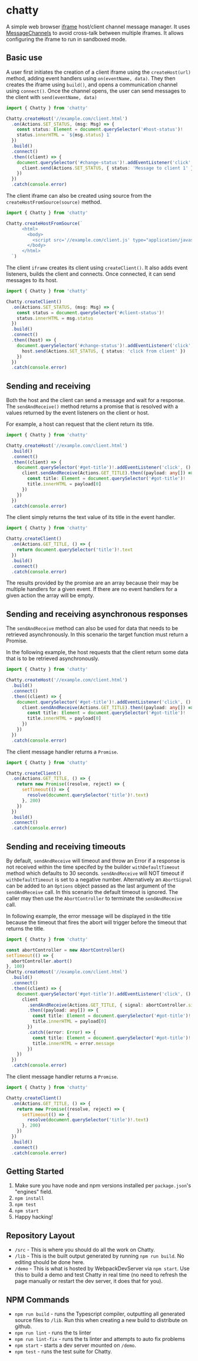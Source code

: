 # chatty

A simple web browser [iframe](https://developer.mozilla.org/en-US/docs/Web/HTML/Element/iframe)
host/client channel message manager. It uses
[MessageChannels](https://developer.mozilla.org/en-US/docs/Web/API/MessageChannel)
to avoid cross-talk between multiple iframes. It allows configuring the iframe to run in sandboxed mode.

## Basic use

A user first initiates the creation of a client iframe using the `createHost(url)` method, adding event
handlers using `on(eventName, data)`. They then creates the iframe using `build()`, and opens
a communication channel using `connect()`. Once the channel opens, the user can send messages to
the client with `send(eventName, data)`

```typescript
import { Chatty } from 'chatty'

Chatty.createHost('//example.com/client.html')
  .on(Actions.SET_STATUS, (msg: Msg) => {
    const status: Element = document.querySelector('#host-status')!
    status.innerHTML = `${msg.status} 1`
  })
  .build()
  .connect()
  .then((client) => {
    document.querySelector('#change-status')!.addEventListener('click', () => {
      client.send(Actions.SET_STATUS, { status: 'Message to client 1' })
    })
  })
  .catch(console.error)
```

The client iframe can also be created using source from the `createHostFromSource(source)` method.

```typescript
import { Chatty } from 'chatty'

Chatty.createHostFromSource(`
      <html>
        <body>
          <script src='//example.com/client.js' type="application/javascript" />
        </body>
      </html>
  `)
```

The client `iframe` creates its client using `createClient()`. It also adds event listeners, builds the
client and connects. Once connected, it can send messages to its host.

```typescript
import { Chatty } from 'chatty'

Chatty.createClient()
  .on(Actions.SET_STATUS, (msg: Msg) => {
    const status = document.querySelector('#client-status')!
    status.innerHTML = msg.status
  })
  .build()
  .connect()
  .then((host) => {
    document.querySelector('#change-status')!.addEventListener('click', () => {
      host.send(Actions.SET_STATUS, { status: 'click from client' })
    })
  })
  .catch(console.error)
```

## Sending and receiving

Both the host and the client can send a message and wait for a response. The `sendAndReceive()` method
returns a promise that is resolved with a values returned by the event listeners on the client or host.

For example, a host can request that the client return its title.

```typescript
import { Chatty } from 'chatty'

Chatty.createHost('//example.com/client.html')
  .build()
  .connect()
  .then((client) => {
    document.querySelector('#get-title')!.addEventListener('click', () => {
      client.sendAndReceive(Actions.GET_TITLE).then((payload: any[]) => {
        const title: Element = document.querySelector('#got-title')!
        title.innerHTML = payload[0]
      })
    })
  })
  .catch(console.error)
```

The client simply returns the text value of its title in the event handler.

```typescript
import { Chatty } from 'chatty'

Chatty.createClient()
  .on(Actions.GET_TITLE, () => {
    return document.querySelector('title')!.text
  })
  .build()
  .connect()
  .catch(console.error)
```

The results provided by the promise are an array because their may be multiple handlers for a given event. If there are no event handlers for a given action the array will be empty.

## Sending and receiving asynchronous responses

The `sendAndReceive` method can also be used for data that needs to be retrieved asynchronously. In this scenario
the target function must return a Promise.

In the following example, the host requests that the client return some data that is to be retrieved asynchronously.

```typescript
import { Chatty } from 'chatty'

Chatty.createHost('//example.com/client.html')
  .build()
  .connect()
  .then((client) => {
    document.querySelector('#get-title')!.addEventListener('click', () => {
      client.sendAndReceive(Actions.GET_TITLE).then((payload: any[]) => {
        const title: Element = document.querySelector('#got-title')!
        title.innerHTML = payload[0]
      })
    })
  })
  .catch(console.error)
```

The client message handler returns a `Promise`.

```typescript
import { Chatty } from 'chatty'

Chatty.createClient()
  .on(Actions.GET_TITLE, () => {
    return new Promise((resolve, reject) => {
      setTimeout(() => {
        resolve(document.querySelector('title')!.text)
      }, 200)
    })
  })
  .build()
  .connect()
  .catch(console.error)
```

## Sending and receiving timeouts

By default, `sendAndReceive` will timeout and throw an Error if a response is not received within the
time specifed by the builder `withDefaultTimeout` method which defaults to 30 seconds. `sendAndReceive`
will NOT timeout if `withDefaultTimeout` is set to a negative number. Alternatively an `AbortSignal`
can be added to an `Options` object passed as the last argument of the `sendAndReceive` call. In this
scenario the default timeout is ignored. The caller may then use the `AbortController` to terminate the
`sendAndReceive` call.

In following example, the error message will be displayed in the title because the timeout that fires the
abort will trigger before the timeout that returns the title.

```typescript
import { Chatty } from 'chatty'

const abortController = new AbortController()
setTimeout(() => {
  abortController.abort()
}, 100)
Chatty.createHost('//example.com/client.html')
  .build()
  .connect()
  .then((client) => {
    document.querySelector('#get-title')!.addEventListener('click', () => {
      client
        .sendAndReceive(Actions.GET_TITLE, { signal: abortController.signal })
        .then((payload: any[]) => {
          const title: Element = document.querySelector('#got-title')!
          title.innerHTML = payload[0]
        })
        .catch((error: Error) => {
          const title: Element = document.querySelector('#got-title')!
          title.innerHTML = error.message
        })
    })
  })
  .catch(console.error)
```

The client message handler returns a `Promise`.

```typescript
import { Chatty } from 'chatty'

Chatty.createClient()
  .on(Actions.GET_TITLE, () => {
    return new Promise((resolve, reject) => {
      setTimeout(() => {
        resolve(document.querySelector('title')!.text)
      }, 200)
    })
  })
  .build()
  .connect()
  .catch(console.error)
```

## Getting Started

1. Make sure you have node and npm versions installed per `package.json`'s "engines" field.
2. `npm install`
3. `npm test`
4. `npm start`
5. Happy hacking!

## Repository Layout

- `/src` - This is where you should do all the work on Chatty.
- `/lib` - This is the built output generated by running `npm run build`. No editing should be done here.
- `/demo` - This is what is hosted by WebpackDevServer via `npm start`. Use this to build a demo and test Chatty in real time (no need to refresh the page manually or restart the dev server, it does that for you).

## NPM Commands

- `npm run build` - runs the Typescript compiler, outputting all generated source files to `/lib`. Run this when creating a new build to distribute on github.
- `npm run lint` - runs the ts linter
- `npm run lint-fix` - runs the ts linter and attempts to auto fix problems
- `npm start` - starts a dev server mounted on `/demo`.
- `npm test` - runs the test suite for Chatty.
